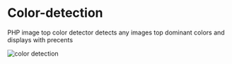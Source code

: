 # Color-detection
PHP image top color detector
detects any images top dominant colors and displays with precents

![color detection](https://user-images.githubusercontent.com/79071391/139127839-553506dd-4e6c-4032-a90c-9666c1c42194.PNG)

